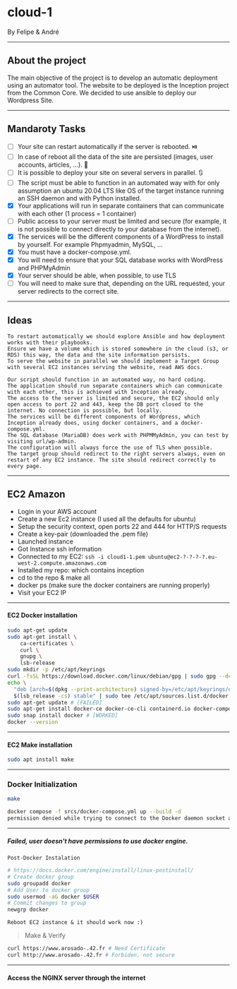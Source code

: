 # cloud-1
By Felipe & André
***

## About the project

The main objective of the project is to develop an automatic deployment using an automator tool.
The website to be deployed is the Inception project from the Common Core.
We decided to use ansible to deploy our Wordpress Site.

***

## Mandaroty Tasks

- [ ] Your site can restart automatically if the server is rebooted. ⏯️
- [ ] In case of reboot all the data of the site are persisted (images, user accounts, articles, ...). 🧰
- [ ] It is possible to deploy your site on several servers in parallel. 🔃
- [ ] The script must be able to function in an automated way with for only assumption an ubuntu 20.04 LTS like OS of the target instance running an SSH daemon and with Python installed.
- [X] Your applications will run in separate containers that can communicate with each other (1 process = 1 container)
- [ ] Public access to your server must be limited and secure (for example, it is not possible to connect directly to your database from the internet).
- [X] The services will be the different components of a WordPress to install by yourself. For example Phpmyadmin, MySQL, ...
- [X] You must have a docker-compose.yml.
- [X] You will need to ensure that your SQL database works with WordPress and PHPMyAdmin
- [X] Your server should be able, when possible, to use TLS
- [ ] You will need to make sure that, depending on the URL requested, your server redirects to the correct site.

***

## Ideas

	To restart automatically we should explore Ansible and how deployment works with their playbooks.
	Ensure we have a volume which is stored somewhere in the cloud (s3, or RDS) this way, the data and the site information persists.
	To serve the website in parallel we should implement a Target Group with several EC2 instances serving the website, read AWS docs.

 	Our script should function in an automated way, no hard coding.
  	The application should run separate containers which can communicate with each other, this is achieved with Inception already.
   	The access to the server is limited and secure, the EC2 should only open access to port 22 and 443, keep the DB port closed to the internet. No connection is possible, but locally.
	The services will be different components of Wordpress, which Inception already does, using docker containers, and a docker-compose.yml.
 	The SQL database (MariaDB) does work with PHPMMyAdmin, you can test by visiting url/wp-admin.
  	The configuration will always force the use of TLS when possible.
   	The target group should redirect to the right servers always, even on restart of any EC2 instance. The site should redirect correctly to every page.

***


## EC2 Amazon

- Login in your AWS account
- Create a new Ec2 instance (I used all the defaults for ubuntu)
- Setup the security context, open ports 22 and 444 for HTTP/S requests
- Create a key-pair (downloaded the .pem file)
- Launched instance
- Got Instance ssh information
- Connected to my EC2:
	``` ssh -i cloud1-1.pem ubuntu@ec2-?-?-?-?.eu-west-2.compute.amazonaws.com ```
- Installed my repo: which contains inception
- cd to the repo & make all
- docker ps (make sure the docker containers are running properly)
- Visit your EC2 IP

***

#### EC2 Docker installation


```sh
sudo apt-get update
sudo apt-get install \
    ca-certificates \
    curl \
    gnupg \
    lsb-release
sudo mkdir -p /etc/apt/keyrings
curl -fsSL https://download.docker.com/linux/debian/gpg | sudo gpg --dearmor -o /etc/apt/keyrings/docker.gpg
echo \
  "deb [arch=$(dpkg --print-architecture) signed-by=/etc/apt/keyrings/docker.gpg] https://download.docker.com/linux/debian \
  $(lsb_release -cs) stable" | sudo tee /etc/apt/sources.list.d/docker.list > /dev/null
sudo apt-get update # [FAILED]
sudo apt-get install docker-ce docker-ce-cli containerd.io docker-compose-plugin # [FAILED]
sudo snap install docker # [WORKED]
docker --version

```

***

#### EC2 Make installation

```sh
sudo apt install make

```

***

### Docker Initialization

```bash
make

docker compose -f srcs/docker-compose.yml up --build -d
permission denied while trying to connect to the Docker daemon socket at unix:///var/run/docker.sock: Get "http://%2Fvar%2Frun%2Fdocker.sock/v1.24/containers/json?all=1&filters=%7B%22label%22%3A%7B%22com.docker.compose.config-hash%22%3Atrue%2C%22com.docker.compose.project%3Dsrcs%22%3Atrue%7D%7D": dial unix /var/run/docker.sock: connect: permission denied
```

***

##### Failed, user doesn't have permissions to use docker engine.


	Post-Docker Instalation

```sh
# https://docs.docker.com/engine/install/linux-postinstall/
# Create docker group
sudo groupadd docker
# Add User to docker group
sudo usermod -aG docker $USER
# Commit changes to group
newgrp docker
```

	Reboot EC2 instance & it should work now :)


> Make & Verify

```sh
curl https://www.arosado-.42.fr # Need Certificate
curl http://www.arosado-.42.fr # Forbiden, not secure

```

***

#### Access the NGINX server through the internet

